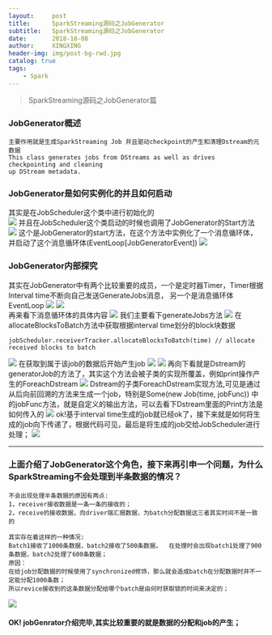 ```yaml
---
layout:     post
title:      SparkStreaming源码之JobGenerator
subtitle:   SparkStreaming源码之JobGenerator
date:       2018-10-08
author:     XINGXING
header-img: img/post-bg-rwd.jpg
catalog: true
tags:
    - Spark
---
```


>
>SparkStreaming源码之JobGenerator篇
> 

### JobGenerator概述
    主要作用就是生成SparkStreaming Job 并且驱动checkpoint的产生和清理Dstream的元数据
    This class generates jobs from DStreams as well as drives checkpointing and cleaning
    up DStream metadata.

### JobGenerator是如何实例化的并且如何启动
其实是在JobScheduler这个类中进行初始化的<br/>
![](https://ws4.sinaimg.cn/large/006tNbRwgy1fw1z8tmtkkj31k40h0abl.jpg)
并且在JobScheduler这个类启动的时候也调用了JobGenerator的Start方法
![](https://ws4.sinaimg.cn/large/006tNbRwgy1fw1zbcyk62j31ie0w240k.jpg)
这个是JobGenerator的start方法，在这个方法中实例化了一个消息循环体，并启动了这个消息循环体(EventLoop[JobGeneratorEvent])
![](https://ws4.sinaimg.cn/large/006tNbRwgy1fw1zcaean3j31ks0w20u1.jpg)
### JobGenerator内部探究
其实在JobGenerator中有两个比较重要的成员，一个是定时器Timer，Timer根据Interval time不断向自己发送GenerateJobs消息，
另一个是消息循环体EventLoop
![](https://ws1.sinaimg.cn/large/006tNbRwgy1fw1zgol1rvj31je0883yw.jpg)
![](https://ws4.sinaimg.cn/large/006tNbRwgy1fw1zh6t261j31iw05kglt.jpg)    
再来看下消息循环体的具体内容
![](https://ws4.sinaimg.cn/large/006tNbRwgy1fw2032p852j31am0fet9r.jpg)
我们主要看下generateJobs方法
![](https://ws2.sinaimg.cn/large/006tNbRwgy1fw204zd7o5j31k00ou40c.jpg)
在allocateBlocksToBatch方法中获取根据interval time划分的block块数据

    jobScheduler.receiverTracker.allocateBlocksToBatch(time) // allocate received blocks to batch
![](https://ws4.sinaimg.cn/large/006tNbRwgy1fw20bzi8kwj31hm104gny.jpg)
在获取到属于该job的数据后开始产生job
![](https://ws2.sinaimg.cn/large/006tNbRwgy1fw20f77htij31ka0nojt8.jpg)
![](https://ws3.sinaimg.cn/large/006tNbRwly1fw20gofb5nj316g0g2wfa.jpg)
再向下看就是Dstream的generatorJob的方法了，其实这个方法会被子类的实现所覆盖，例如print操作产生的ForeachDstream
![](https://ws1.sinaimg.cn/large/006tNbRwly1fw20i872a6j31c60o8jsl.jpg)
Dstream的子类ForeachDstream实现方法,可见是通过从后向前回溯的方法来生成一个job，特别是Some(new Job(time, jobFunc))
中的jobFunc方法，就是自定义的输出方法，可以去看下Dstream里面的Print方法是如何传入的
![](https://ws1.sinaimg.cn/large/006tNbRwly1fw20kohhecj31cw0ds3z0.jpg)
ok!基于interval time生成的job就已经ok了，接下来就是如何将生成的job向下传递了，根据代码可见，最后是将生成的job交给JobScheduler进行处理；
![](https://ws4.sinaimg.cn/large/006tNbRwly1fw20omd7agj31hc0nsac0.jpg)

***

### 上面介绍了JobGenerator这个角色，接下来再引申一个问题，为什么SparkStreaming不会处理到半条数据的情况？
    
    不会出现处理半条数据的原因有两点:
    1，receiver接收数据是一条一条的接收的；
    2，receive的接收数据，向driver端汇报数据，为batch分配数据这三者其实时间不是一致的

    其实存在着这样的一种情况:
    Batch1接收了1000条数据，batch2接收了500条数据，  在处理时会出现batch1处理了900条数据，batch2处理了600条数据；
    原因：
    在给job分配数据的时候使用了synchronized修饰，那么就会造成batch在分配数据时并不一定能分配1000条数；
    所以revice接收到的这条数据分配给哪个batch是由何时获取锁的时间来决定的；
![](https://ws2.sinaimg.cn/large/006tNbRwly1fw20x55rmoj31i80mgwfx.jpg)


#### OK! jobGenrator介绍完毕,其实比较重要的就是数据的分配和job的产生；






